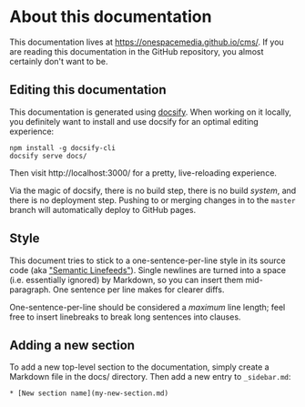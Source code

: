 # About this documentation

This documentation lives at https://onespacemedia.github.io/cms/.
If you are reading this documentation in the GitHub repository, you almost certainly don't want to be.

## Editing this documentation

This documentation is generated using [docsify](https://docsify.js.org/).
When working on it locally, you definitely want to install and use docsify for an optimal editing experience:

```
npm install -g docsify-cli
docsify serve docs/
```

Then visit http://localhost:3000/ for a pretty, live-reloading experience.

Via the magic of docsify, there is no build step, there is no build _system_, and there is no deployment step.
Pushing to or merging changes in to the `master` branch will automatically deploy to GitHub pages.

## Style

This document tries to stick to a one-sentence-per-line style in its source code (aka ["Semantic Linefeeds"](https://rhodesmill.org/brandon/2012/one-sentence-per-line/)).
Single newlines are turned into a space (i.e. essentially ignored) by Markdown, so you can insert them mid-paragraph.
One sentence per line makes for clearer diffs.

One-sentence-per-line should be considered a _maximum_ line length;
feel free to insert linebreaks to break long sentences into clauses.

## Adding a new section

To add a new top-level section to the documentation, simply create a Markdown file in the docs/ directory.
Then add a new entry to `_sidebar.md`:

```
* [New section name](my-new-section.md)
```
